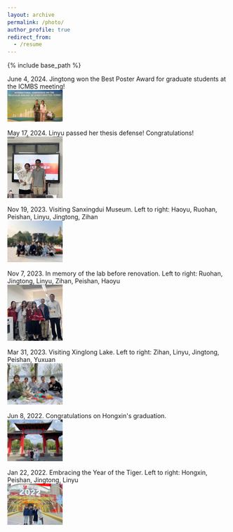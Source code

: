 ```yaml
---
layout: archive
permalink: /photo/
author_profile: true
redirect_from:
  - /resume
---
```


{% include base_path %}

June 4, 2024. Jingtong won the Best Poster Award for graduate students at the ICMBS meeting! </br>
<img src='/images/20240604-icmbs.webp' width='25%' height='25%'>


May 17, 2024. Linyu passed her thesis defense! Congratulations!  </br>
<img src='/images/20240517-lly.webp' width='25%' height='25%'>

Nov 19, 2023. Visiting Sanxingdui Museum.  Left to right: Haoyu, Ruohan, Peishan, Linyu, Jingtong, Zihan </br>
<img src='/images/20231119-xanxingdui.webp' width='25%' height='25%'>

Nov 7, 2023. In memory of the lab before renovation.  Left to right: Ruohan, Jingtong, Linyu, Zihan, Peishan, Haoyu </br>
<img src='/images/20231107-lab-renovation.webp' width='25%' height='25%'>

Mar 31, 2023. Visiting Xinglong Lake.  Left to right: Zihan, Linyu, Jingtong, Peishan, Yuxuan </br>
<img src='/images/20230331-xinglonghu.webp' width='25%' height='25%'>

Jun 8, 2022. Congratulations on Hongxin's graduation.  </br>
<img src='/images/20220608-Hongxin1.webp' width='25%' height='25%'>

Jan 22, 2022. Embracing the Year of the Tiger. Left to right: Hongxin, Peishan, Jingtong, Linyu </br>
<img src='/images/20220122-gathering.webp' width='25%' height='25%'>



  

